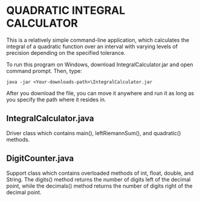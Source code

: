 # QUADRATIC INTEGRAL CALCULATOR
This is a relatively simple command-line application, which calculates the integral of a quadratic function over an interval with varying levels of precision depending on the specified tolerance.

To run this program on Windows, download IntegralCalculator.jar and open command prompt.
Then, type:
```
java -jar <Your-downloads-path>\IntegralCalculator.jar
```
After you download the file, you can move it anywhere and run it as long as you specify the path where it resides in.


## IntegralCalculator.java
Driver class which contains main(), leftRiemannSum(), and quadratic() methods.

## DigitCounter.java 
Support class which contains overloaded methods of int, float, double, and String. The digits() method returns the number of digits left of the decimal point, while the decimals() method returns the number of digits right of the decimal point.
